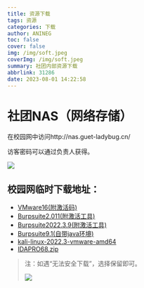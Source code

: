 ```yaml
---
title: 资源下载
tags: 资源
categories: 下载
author: ANINEG
toc: false
cover: false
img: /img/soft.jpeg
coverImg: /img/soft.jpeg
summary: 社团内部资源下载
abbrlink: 31286
date: 2023-08-01 14:22:58
---
```


# 社团NAS（网络存储）

在校园网中访问http://nas.guet-ladybug.cn/

访客密码可以通过负责人获得。

![](/img/nas.jpg)

## 校园网临时下载地址：

- [VMware16(附激活码)](http://nas.guet-ladybug.cn/download/VMware.zip)
- [Burpsuite2.011(附激活工具)](http://nas.guet-ladybug.cn/download/bp1.zip)
- [Burpsuite2022.3.9(附激活工具)](http://nas.guet-ladybug.cn/download/bp2.zip)
- [Burpsuite9.1(自带java环境)](http://nas.guet-ladybug.cn/download/bp3.7z)
- [kali-linux-2022.3-vmware-amd64](http://nas.guet-ladybug.cn/download/kali.7z)
- [IDAPRO68.zip](http://nas.guet-ladybug.cn/download/IDAPRO68.zip)

> 注：如遇“无法安全下载”，选择保留即可。
>
> ![](/img/warn.jpg)

